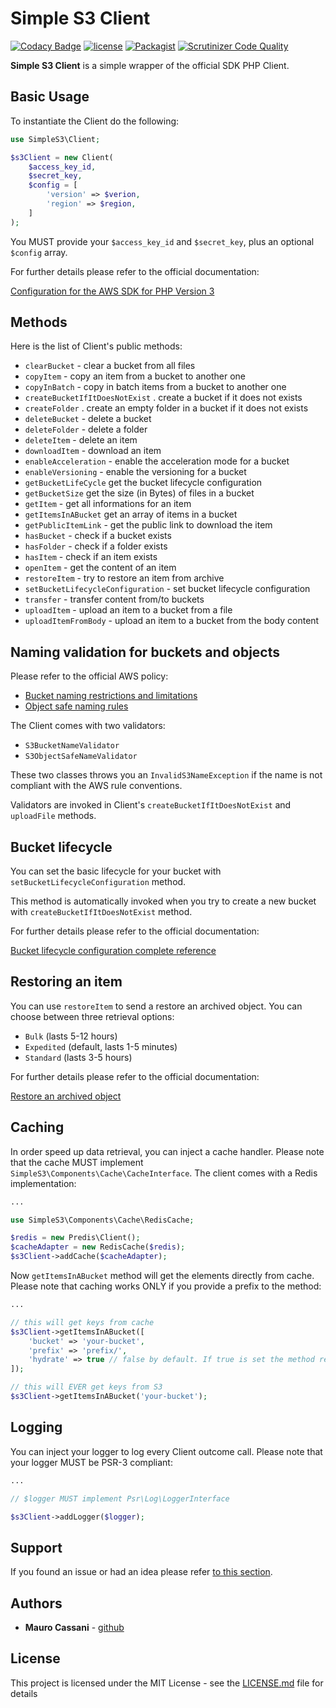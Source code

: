 # Simple S3 Client

[![Codacy Badge](https://api.codacy.com/project/badge/Grade/c131920fb28d46ce8ee0a629099d2bdf)](https://app.codacy.com/app/mauretto78_2/simple-s3?utm_source=github.com&utm_medium=referral&utm_content=mauretto78/simple-s3&utm_campaign=Badge_Grade_Settings)
[![license](https://img.shields.io/github/license/mauretto78/simple-s3.svg)]()
[![Packagist](https://img.shields.io/packagist/v/mauretto78/simple-s3.svg)]()
[![Scrutinizer Code Quality](https://scrutinizer-ci.com/g/mauretto78/simple-s3/badges/quality-score.png?b=master)](https://scrutinizer-ci.com/g/mauretto78/simple-s3/?branch=master)

**Simple S3 Client** is a simple wrapper of the official SDK PHP Client.

## Basic Usage

To instantiate the Client do the following:

```php
use SimpleS3\Client;

$s3Client = new Client(
    $access_key_id,
    $secret_key,
    $config = [
        'version' => $verion,
        'region' => $region,
    ]
);
```

You MUST provide your ```$access_key_id``` and ```$secret_key```, plus an optional ```$config``` array.

For further details please refer to the official documentation:

[Configuration for the AWS SDK for PHP Version 3](https://docs.aws.amazon.com/en_us/sdk-for-php/v3/developer-guide/guide_configuration.html#credentials)

## Methods

Here is the list of Client's public methods:

*   `clearBucket` - clear a bucket from all files
*   `copyItem` - copy an item from a bucket to another one
*   `copyInBatch` - copy in batch items from a bucket to another one
*   `createBucketIfItDoesNotExist` . create a bucket if it does not exists
*   `createFolder` . create an empty folder in a bucket if it does not exists
*   `deleteBucket` - delete a bucket
*   `deleteFolder` - delete a folder
*   `deleteItem` - delete an item
*   `downloadItem` - download an item
*   `enableAcceleration` - enable the acceleration mode for a bucket
*   `enableVersioning` - enable the versioning for a bucket
*   `getBucketLifeCycle` get the bucket lifecycle configuration
*   `getBucketSize` get the size (in Bytes) of files in a bucket
*   `getItem` - get all informations for an item
*   `getItemsInABucket` get an array of items in a bucket
*   `getPublicItemLink` - get the public link to download the item
*   `hasBucket` - check if a bucket exists
*   `hasFolder` - check if a folder exists
*   `hasItem` - check if an item exists
*   `openItem` - get the content of an item
*   `restoreItem` - try to restore an item from archive
*   `setBucketLifecycleConfiguration` - set bucket lifecycle configuration
*   `transfer` - transfer content from/to buckets
*   `uploadItem` - upload an item to a bucket from a file
*   `uploadItemFromBody` - upload an item to a bucket from the body content

## Naming validation for buckets and objects

Please refer to the official AWS policy:

*   [Bucket naming restrictions and limitations](https://docs.aws.amazon.com/en_us/AmazonS3/latest/dev/BucketRestrictions.html)
*   [Object safe naming rules](https://docs.aws.amazon.com/en_us/AmazonS3/latest/dev/UsingMetadata.html)

The Client comes with two validators:
 
*    ```S3BucketNameValidator``` 
*    ```S3ObjectSafeNameValidator``` 
 
These two classes throws you an ```InvalidS3NameException``` if the name is not compliant with the AWS rule conventions. 

Validators are invoked in Client's ```createBucketIfItDoesNotExist``` and ```uploadFile``` methods.

## Bucket lifecycle

You can set the basic lifecycle for your bucket with ```setBucketLifecycleConfiguration``` method. 

This method is automatically invoked when you try to create a new bucket with ```createBucketIfItDoesNotExist``` method.

For further details please refer to the official documentation:

[Bucket lifecycle configuration complete reference](https://docs.aws.amazon.com/cli/latest/reference/s3api/put-bucket-lifecycle-configuration.html)

## Restoring an item

You can use ```restoreItem``` to send a restore an archived object. You can choose between three retrieval options:

*    ```Bulk``` (lasts 5-12 hours)
*    ```Expedited``` (default, lasts 1-5 minutes)
*    ```Standard``` (lasts 3-5 hours)

For further details please refer to the official documentation:

[Restore an archived object](https://docs.aws.amazon.com/cli/latest/reference/s3api/restore-object.html)

## Caching

In order speed up data retrieval, you can inject a cache handler. Please note that the cache MUST implement ```SimpleS3\Components\Cache\CacheInterface```.
The client comes with a Redis implementation:

```php
...

use SimpleS3\Components\Cache\RedisCache;

$redis = new Predis\Client();
$cacheAdapter = new RedisCache($redis);
$s3Client->addCache($cacheAdapter);
```

Now ```getItemsInABucket``` method will get the elements directly from cache. Please note that caching works ONLY if you provide a prefix to the method:

```php
...

// this will get keys from cache
$s3Client->getItemsInABucket([
    'bucket' => 'your-bucket', 
    'prefix' => 'prefix/',
    'hydrate' => true // false by default. If true is set the method returns an array of Aws\ResultInterface 
]);

// this will EVER get keys from S3
$s3Client->getItemsInABucket('your-bucket');

```

## Logging

You can inject your logger to log every Client outcome call. Please note that your logger MUST be PSR-3 compliant:

```php
...

// $logger MUST implement Psr\Log\LoggerInterface

$s3Client->addLogger($logger); 
```

## Support

If you found an issue or had an idea please refer [to this section](https://github.com/mauretto78/simple-s3/issues).

## Authors

* **Mauro Cassani** - [github](https://github.com/mauretto78)

## License

This project is licensed under the MIT License - see the [LICENSE.md](LICENSE.md) file for details
